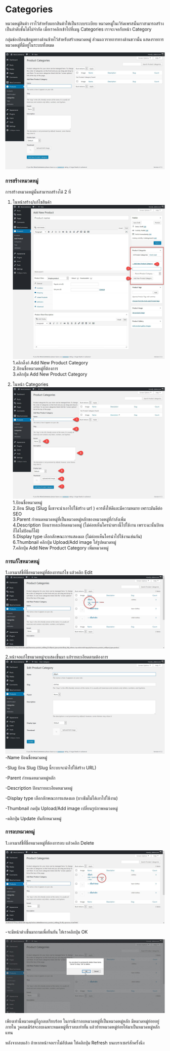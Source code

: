 # Categories

หมวดหมู่สินค้า เราไว้สำหรับแยกสินค้าให้เป็นระบบระเบียบ หมวดหมู่ในเวิร์ดเพรสนั้นเราสามารถสร้างเป็นลำดับชั้นได้ไม่จำกัด เมื่อเราคลิกเข้าไปที่เมนู Categories เราจะเจอกับหน้า Category 

กลุ่มช่องป้อนข้อมูลทางด้านซ้ายไว้สำหรับสร้างหมวดหมู่ ส่วนแถวรายการทางด้านขวานั้น แสดงรายการหมวดหมู่ที่มีอยู่ในระบบทั้งหมด

![](/assets/2017-02-10_11-16-11.jpg)

### การสร้างหมวดหมู่

การสร้างหมวดหมู่นั้นสามารถสร้างได้ 2 ที่

1. ในหน้าสร้าง/แก้ไขสินค้า  
   ![](/assets/2017-02-10_11-25-53.jpg)  
   1.คลิกลิ้งก์ Add New Product Category  
   2.ป้อนชื่อหมวดหมู่ที่ต้องการ  
   3.คลิกปุ่ม Add New Product Category

2. ในหน้า Categories  
   ![](/assets/2017-02-10_11-38-24.jpg)1.ป้อนชื่อหมวดหมู่  
   2.ป้อน Slug \(Slug นี้เขาจะนำเอาไปใช้สร้าง url \) ควรตั้งให้ดีและมีความหมาย เพราะมันดีต่อ SEO  
   3.Parent กำหนดหมวดหมู่ที่เป็นหมวดหมู่หลักของหมวดหมู่ที่กำลังเพิ่ม  
   4.Description ป้อนรายละเอียดหมวดหมู่ \(ไม่ค่อยเห็นใครนำตรงนี้ไปใช้งาน เพราะฉะนั้นป้อนก็ได้ไม่ป้อนก็ได้\)  
   5.Display type เลือกลักษณะการแสดงผล \(ไม่ค่อยเห็นใครนำไปใช้งานเช่นกัน\)  
   6.Thumbnail คลิกปุ่ม Upload/Add image ใส่รูปหมวดหมู่  
   7.คลิกปุ่ม Add New Product Category เพิ่มหมวดหมู่

### การแก้ไขหมวดหมู่

1.เอาเมาส์ชี้ที่ชื่อหมวดหมู่ที่ต้องการแก้ไข แล้วคลิก Edit  
![](/assets/2017-02-10_11-59-28.jpg)

2.หน้าจอแก้ไขหมวดหมู่จะแสดงขึ้นมา แก้รายละเอียดตามต้องการ  
![](/assets/2017-02-10_12-01-24.jpg)-Name ป้อนชื่อหมวดหมู่

-Slug ป้อน Slug \(Slug นี้ระบบจะนำไปใช้สร้าง URL\)

-Parent กำหนดหมวดหมู่หลัก

-Description ป้อนรายละเอียดหมวดหมู่

-Display type เลือกลักษณะการแสดงผล \(บางธีมไม่ได้เอาไปใช้งาน\)

-Thumbnail กดปุ่ม Upload/Add image เปลี่ยนรูปภาพหมวดหมู่

-คลิกปุ่ม Update บันทึกหมวดหมู่

### การลบหมวดหมู่

1.เอาเมาส์ชี้ที่ชื่อหมวดหมู่ที่ต้องการลบ แล้วคลิก Delete

![](/assets/2017-02-10_12-06-37.jpg)

-จะมีหน้าต่างขึ้นมาถามเพื่อยืนยัน ให้เราคลิกปุ่ม OK

![](/assets/2017-02-10_12-07-58.jpg)

เพียงเท่านี้หมวดหมู่ก็ถูกลบเรียบร้อย  ในกรณีเราลบหมวดหมู่ที่เป็นหมวดหมู่หลัก มีหมวดหมู่ย่อยอยู่ภายใน วูคอมเมิร์สจะลบเฉพาะหมดหมู่ที่เราลบเท่าทั้น แล้วย้ายหมวดหมู่ย่อยให้มาเป็นหมวดหมู่หลักแทน

หลังจากลบแล้ว ถ้าหากหน้าจอเราไม่อัปเดต ให้คลิกปุ่ม Refresh บนเบราเซอร์สักครั้งนึง

